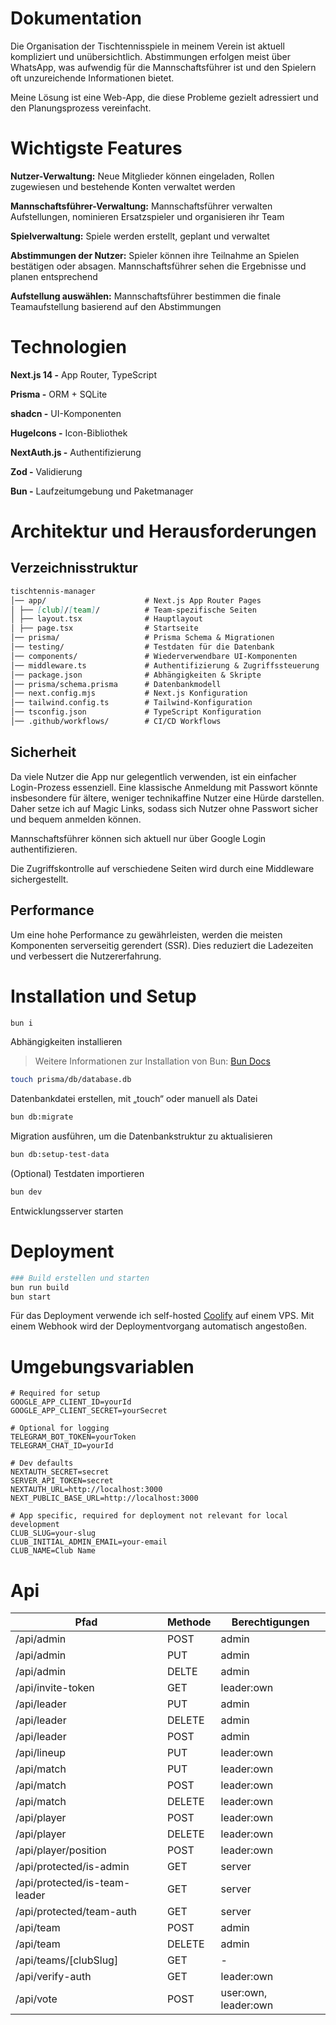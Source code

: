 # Dokumentation

Die Organisation der Tischtennisspiele in meinem Verein ist aktuell kompliziert und unübersichtlich. Abstimmungen erfolgen meist über WhatsApp, was aufwendig für die Mannschaftsführer ist und den Spielern oft unzureichende Informationen bietet.

Meine Lösung ist eine Web-App, die diese Probleme gezielt adressiert und den Planungsprozess vereinfacht.

# Wichtigste Features

**Nutzer-Verwaltung:** Neue Mitglieder können eingeladen, Rollen zugewiesen und bestehende Konten verwaltet werden

**Mannschaftsführer-Verwaltung:** Mannschaftsführer verwalten Aufstellungen, nominieren Ersatzspieler und organisieren ihr Team

**Spielverwaltung:** Spiele werden erstellt, geplant und verwaltet

**Abstimmungen der Nutzer:** Spieler können ihre Teilnahme an Spielen bestätigen oder absagen. Mannschaftsführer sehen die Ergebnisse und planen entsprechend

**Aufstellung auswählen:** Mannschaftsführer bestimmen die finale Teamaufstellung basierend auf den Abstimmungen

# Technologien

**Next.js 14 -** App Router, TypeScript

**Prisma -** ORM + SQLite

**shadcn -** UI-Komponenten

**HugeIcons -** Icon-Bibliothek

**NextAuth.js -** Authentifizierung

**Zod -** Validierung

**Bun -** Laufzeitumgebung und Paketmanager

# Architektur und Herausforderungen

## Verzeichnisstruktur

```markdown
tischtennis-manager
│── app/                      # Next.js App Router Pages
│ ├── [club]/[team]/          # Team-spezifische Seiten
│ ├── layout.tsx              # Hauptlayout
│ ├── page.tsx                # Startseite
│── prisma/                   # Prisma Schema & Migrationen
│── testing/                  # Testdaten für die Datenbank
│── components/               # Wiederverwendbare UI-Komponenten
│── middleware.ts             # Authentifizierung & Zugriffssteuerung
│── package.json              # Abhängigkeiten & Skripte
│── prisma/schema.prisma      # Datenbankmodell
│── next.config.mjs           # Next.js Konfiguration
│── tailwind.config.ts        # Tailwind-Konfiguration
│── tsconfig.json             # TypeScript Konfiguration
│── .github/workflows/        # CI/CD Workflows
```

## Sicherheit

Da viele Nutzer die App nur gelegentlich verwenden, ist ein einfacher Login-Prozess essenziell. Eine klassische Anmeldung mit Passwort könnte insbesondere für ältere, weniger technikaffine Nutzer eine Hürde darstellen. Daher setze ich auf Magic Links, sodass sich Nutzer ohne Passwort sicher und bequem anmelden können.

Mannschaftsführer können sich aktuell nur über Google Login authentifizieren.

Die Zugriffskontrolle auf verschiedene Seiten wird durch eine Middleware sichergestellt.

## Performance

Um eine hohe Performance zu gewährleisten, werden die meisten Komponenten serverseitig gerendert (SSR). Dies reduziert die Ladezeiten und verbessert die Nutzererfahrung.

# Installation und Setup


```bash
bun i
```
Abhängigkeiten installieren
> Weitere Informationen zur Installation von Bun: [Bun Docs](https://bun.sh/docs/installation)

```bash
touch prisma/db/database.db
```

Datenbankdatei erstellen, mit „touch“ oder manuell als Datei

```bash
bun db:migrate
```

Migration ausführen, um die Datenbankstruktur zu aktualisieren

```bash
bun db:setup-test-data
```

(Optional) Testdaten importieren

```bash
bun dev
```

Entwicklungsserver starten

# Deployment

```bash
### Build erstellen und starten
bun run build
bun start
```

Für das Deployment verwende ich self-hosted [Coolify](https://coolify.io/) auf einem VPS. Mit einem Webhook wird der Deploymentvorgang automatisch angestoßen.

# Umgebungsvariablen

```
# Required for setup
GOOGLE_APP_CLIENT_ID=yourId 
GOOGLE_APP_CLIENT_SECRET=yourSecret

# Optional for logging
TELEGRAM_BOT_TOKEN=yourToken
TELEGRAM_CHAT_ID=yourId

# Dev defaults
NEXTAUTH_SECRET=secret
SERVER_API_TOKEN=secret
NEXTAUTH_URL=http://localhost:3000
NEXT_PUBLIC_BASE_URL=http://localhost:3000

# App specific, required for deployment not relevant for local development
CLUB_SLUG=your-slug
CLUB_INITIAL_ADMIN_EMAIL=your-email
CLUB_NAME=Club Name
```

# Api

| Pfad                          | Methode | Berechtigungen       |
| ----------------------------- | ------- | -------------------- |
| /api/admin                    | POST    | admin                |
| /api/admin                    | PUT     | admin                |
| /api/admin                    | DELTE   | admin                |
| /api/invite-token             | GET     | leader:own           |
| /api/leader                   | PUT     | admin                |
| /api/leader                   | DELETE  | admin                |
| /api/leader                   | POST    | admin                |
| /api/lineup                   | PUT     | leader:own           |
| /api/match                    | PUT     | leader:own           |
| /api/match                    | POST    | leader:own           |
| /api/match                    | DELETE  | leader:own           |
| /api/player                   | POST    | leader:own           |
| /api/player                   | DELETE  | leader:own           |
| /api/player/position          | POST    | leader:own           |
| /api/protected/is-admin       | GET     | server               |
| /api/protected/is-team-leader | GET     | server               |
| /api/protected/team-auth      | GET     | server               |
| /api/team                     | POST    | admin                |
| /api/team                     | DELETE  | admin                |
| /api/teams/[clubSlug]         | GET     | -                    |
| /api/verify-auth              | GET     | leader:own           |
| /api/vote                     | POST    | user:own, leader:own |
